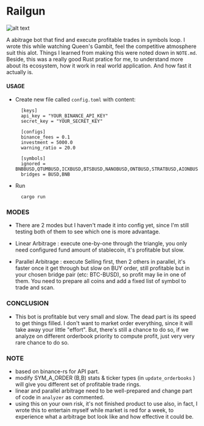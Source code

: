 # Railgun
![alt text](https://github.com/thetrung/railgun/blob/master/RailGun_Bot.png)

A abitrage bot that find and execute profitable trades in symbols loop. I wrote this while watching Queen's Gambit, feel the competitive atmosphere suit this alot. Things I learned from making this were noted down in `NOTE.md`. Beside, this was a really good Rust pratice for me, to understand more about its ecosystem, how it work in real world application. And how fast it actually is.


#### USAGE
- Create new file called `config.toml` with content: 

        [keys]
        api_key = "YOUR_BINANCE_API_KEY"
        secret_key = "YOUR_SECRET_KEY"
        
        [configs]
        binance_fees = 0.1
        investment = 5000.0
        warning_ratio = 20.0

        [symbols]
        ignored = BNBBUSD,QTUMBUSD,ICXBUSD,BTSBUSD,NANOBUSD,ONTBUSD,STRATBUSD,AIONBUSD,TOMOBUSD,ERDBUSD,REPBUSD,COMPBUSD,VTHOBUSD,DCRBUSD,IRISBUSD,MKRBUSD,DAIBUSD,ZRXBUSD,BALBUSD,BLZBUSD,JSTBUSD,WNXMBUSD,TRBBUSD,BZRXBUSD,DIABUSD,SWRVBUSD,WINGBUSD,FLMBUSD,UNFIBUSD,USDCBUSD,TUSDBUSD,PAXBUSD,BANDBUSD,OMGBUSD,RLCBUSD,XEMBUSD,LTOBUSD,ADXBUSD,POLYBUSD,RENBUSD,LSKBUSD,HIVEBUSD,STPTBUSD,POWRBUSD,CTXCBUSD,MDTBUSD,NULSBUSD,BIFIBUSD,YFIBUSD
        bridges = BUSD,BNB

- Run

        cargo run

### MODES
- There are 2 modes but I haven't made it into config yet, since I'm still testing both of them to see which one is more advantage.

- Linear Arbitrage : execute one-by-one through the triangle, you only need configured fund amount of stablecoin, it's profitable but slow.
- Parallel Arbitrage : execute Selling first, then 2 others in parallel, it's faster once it get through but slow on BUY order, still profitable but in your chosen bridge pair (etc: BTC-BUSD), so profit may lie in one of them. You need to prepare all coins and add a fixed list of symbol to trade and scan.

### CONCLUSION
- This bot is profitable but very small and slow. The dead part is its speed to get things filled. I don't want to market order everything, since it will take away your little "effort". But, there's still a chance to do so, if we analyze on different orderbook priority to compute profit, just very very rare chance to do so.

### NOTE
- based on binance-rs for API part.
- modify SYM_A_ORDER (B,B) stats & ticker types (in `update_orderbooks` ) will give you different set of profitable trade rings.
- linear and parallel arbitrage need to be well-prepared and change part of code in `analyzer` as commented. 
- using this on your own risk, it's not finished product to use also, in fact, I wrote this to entertain myself while market is red for a week, to experience what a arbitrage bot look like and how effective it could be.

